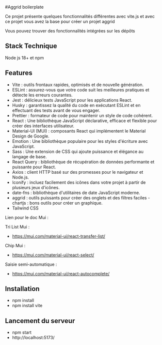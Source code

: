 #Aggrid boilerplate

Ce projet présente quelques fonctionnalités différentes avec vite.js et avec ce projet vous avez la base pour créer un projet aggrid

Vous pouvez trouver des fonctionnalités intégrées sur les dépôts

## Stack Technique

Node js 18+ et npm

## Features

- Vite : outils frontaux rapides, optimisés et de nouvelle génération.
- ESLint : assurez-vous que votre code suit les meilleures pratiques et détecte les erreurs courantes.
- Jest : délicieux tests JavaScript pour les applications React.
- Husky : garantissez la qualité du code en exécutant ESLint et en effectuant des tests avant de vous engager.
- Prettier : formateur de code pour maintenir un style de code cohérent.
- React : Une bibliothèque JavaScript déclarative, efficace et flexible pour créer des interfaces utilisateur.
- Material-UI (MUI) : composants React qui implémentent le Material Design de Google.
- Emotion : Une bibliothèque populaire pour les styles d'écriture avec JavaScript.
- Sass : Une extension de CSS qui ajoute puissance et élégance au langage de base.
- React Query : bibliothèque de récupération de données performante et puissante pour React.
- Axios : client HTTP basé sur des promesses pour le navigateur et Node.js.
- Iconify : incluez facilement des icônes dans votre projet à partir de plusieurs jeux d'icônes.
- date-fns : bibliothèque d'utilitaires de date JavaScript moderne.
- aggrid : outils puissants pour créer des onglets et des filtres faciles -chartjs : bons outils pour créer un graphique.
- Tailwind CSS

Lien pour le doc Mui : 

Tri List Mui :
- https://mui.com/material-ui/react-transfer-list/
  
Chip Mui :
- https://mui.com/material-ui/react-select/
  
Saisie semi-automatique :
- https://mui.com/material-ui/react-autocomplete/

## Installation

- npm install
- npm install vite

## Lancement du serveur

- npm start
- http://localhost:5173/
